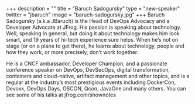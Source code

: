 +++
description = ""
title = "Baruch Sadogursky"
type = "new-speaker"
twitter = "jbaruch"
image = "baruch-sadogursky.jpg"
+++
Baruch Sadogursky (a.k.a JBaruch) is the Head of DevOps Advocacy and a Developer Advocate at JFrog. His passion is speaking about technology. Well, speaking in general, but doing it about technology makes him look smart, and 19 years of hi-tech experience sure helps. When he’s not on stage (or on a plane to get there), he learns about technology, people and how they work, or more precisely, don’t work together.

He is a CNCF ambassador, Developer Champion, and a passionate conference speaker on DevOps, DevSecOps, digital transformation, containers and cloud-native, artifact management and other topics, and is a regular at the industry’s most prestigious events including DockerCon, Devoxx, DevOps Days, OSCON, Qcon, JavaOne and many others. You can see some of his talks at jfrog.com/shownotes